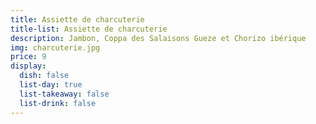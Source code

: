 ```yaml
---
title: Assiette de charcuterie
title-list: Assiette de charcuterie
description: Jambon, Coppa des Salaisons Gueze et Chorizo ibérique
img: charcuterie.jpg
price: 9
display:
  dish: false
  list-day: true
  list-takeaway: false
  list-drink: false
---
```

